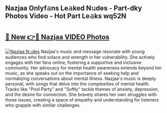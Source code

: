 ## Nazjaa Onlyf𝚊ns Le𝚊ked N𝚞des - Part-dky Photos Video - Hot Part Le𝚊ks wq52N

# <h2><a href="http://ab79473.deff.icu/?id=Nazjaa">🔗 New 👉🔴 Nazjaa VIDEO Photos</a></h2>

[![Nazjaa N𝚞des](https://i.imgur.com/rIISA9y.gif)](http://ab79473.deff.icu/?id=Nazjaa)
Nazjaa's music and message resonate with young audiences who find solace and strength in her vulnerability. She actively engages with her fans online, fostering a supportive and inclusive community. Her advocacy for mental health awareness extends beyond her music, as she speaks out on the importance of seeking help and normalizing conversations about mental illness. Nazjaa's music is deeply personal, with songs that delve into the complexities of mental health. Tracks like "Pool Party" and "Softly" tackle themes of anxiety, depression, and the desire for connection. She bravely shares her own struggles with these issues, creating a space of empathy and understanding for listeners who grapple with similar challenges.
